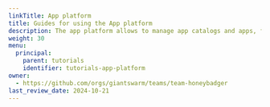 ```yaml
---
linkTitle: App platform
title: Guides for using the App platform
description: The app platform allows to manage app catalogs and apps, for simple and standardized deployment in all your workload clusters.
weight: 30
menu:
  principal:
    parent: tutorials
    identifier: tutorials-app-platform
owner:
  - https://github.com/orgs/giantswarm/teams/team-honeybadger
last_review_date: 2024-10-21
---
```

